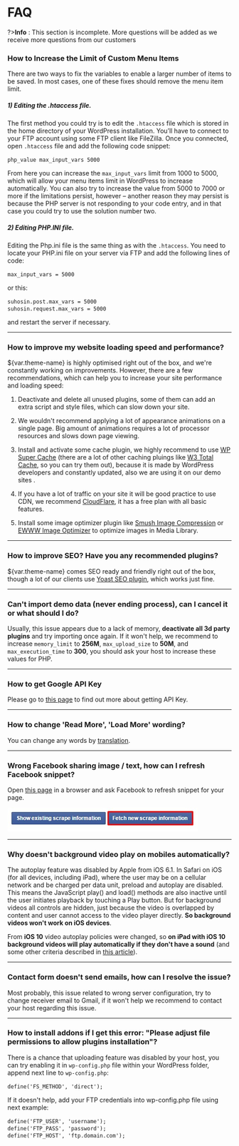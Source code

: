 # FAQ

?>**Info** : This section is incomplete. More questions will be added as we receive more questions from our customers</div>

### How to Increase the Limit of Custom Menu Items 
There are two ways to fix the variables to enable a larger number of items to be saved. In most cases, one of these fixes should remove the menu item limit.

##### 1) Editing the .htaccess file.
The first method you could try is to edit the `.htaccess` file which is stored in the home directory of your WordPress installation. You’ll have to connect to your FTP account using some FTP client like FileZilla. Once you connected, open `.htaccess` file and add the following code snippet:

```
php_value max_input_vars 5000
```

From here you can increase the `max_input_vars` limit from 1000 to 5000, which will allow your menu items limit in WordPress to increase automatically. You can also try to increase the value from 5000 to 7000 or more if the limitations persist, however – another reason they may persist is because the PHP server is not responding to your code entry, and in that case you could try to use the solution number two.

##### 2) Editing PHP.INI file.

Editing the Php.ini file is the same thing as with the `.htaccess`. You need to locate your PHP.ini file on your server via FTP and add the following lines of code:

```
max_input_vars = 5000
```

or this:

```
suhosin.post.max_vars = 5000
suhosin.request.max_vars = 5000
```

and restart the server if necessary.

---

### How to improve my website loading speed and performance?

${var.theme-name} is highly optimised right out of the box, and we're constantly working on improvements. However, there are a few recommendations, which can help you to increase your site performance and loading speed:

1. Deactivate and delete all unused plugins, some of them can add an extra script and style files, which can slow down your site.

2. We wouldn't recommend applying a lot of appearance animations on a single page. Big amount of animations requires a lot of processor resources and slows down page viewing.

3. Install and activate some cache plugin, we highly recommend to use [WP Super Cache](https://wordpress.org/plugins/wp-super-cache/) (there are a lot of other caching pluings like [W3 Total Cache](https://wordpress.org/plugins/w3-total-cache/), so you can try them out), because it is made by WordPress developers and constantly updated, also we are using it on our demo sites .

4. If you have a lot of traffic on your site it will be good practice to use CDN, we recommend [CloudFlare](https://www.cloudflare.com), it has a free plan with all basic features.

5. Install some image optimizer plugin like [Smush Image Compression](https://wordpress.org/plugins/wp-smushit/) or [EWWW Image Optimizer](https://wordpress.org/plugins/ewww-image-optimizer/) to optimize images in Media Library.

---

### How to improve SEO? Have you any recommended plugins?

${var.theme-name} comes SEO ready and friendly right out of the box, though a lot of our clients use [Yoast SEO plugin](https://wordpress.org/plugins/wordpress-seo/), which works just fine.

---

### Can't import demo data (never ending process), can I cancel it or what should I do?

Usually, this issue appears due to a lack of memory, **deactivate all 3d party plugins** and try importing once again. If it won't help, we recommend to increase `memory_limit` to **256M**, `max_upload_size` to **50M**, and `max_execution_time` to **300**, you should ask your host to increase these values for PHP.

---

### How to get Google API Key

Please go to [this page](https://developers.google.com/maps/documentation/javascript/get-api-key) to find out more about getting API Key.

---

### How to change 'Read More', 'Load More' wording?

You can change any words by [translation](/translation/README.md#main).

---

### Wrong Facebook sharing image / text, how can I refresh Facebook snippet?

Open [this page](https://developers.facecom/tools/debug/og/object/) in a browser and ask Facebook to refresh snippet for your page.

![](wrong_facebook_image.jpg)

---

### Why doesn't background video play on mobiles automatically?

The autoplay feature was disabled by Apple from iOS 6.1. In Safari on iOS (for all devices, including iPad), where the user may be on a cellular network and be charged per data unit, preload and autoplay are disabled. This means the JavaScript play() and load() methods are also inactive until the user initiates playback by touching a Play button. But for background videos all controls are hidden, just because the video is overlapped by content and user cannot access to the video player directly. **So background videos won't work on iOS devices**.

From **iOS 10** video autoplay policies were changed, so **on iPad with iOS 10 background videos will play automatically if they don't have a sound** (and some other criteria described in [this article](https://webkit.org/blog/6784/new-video-policies-for-ios/)).

---

### Contact form doesn't send emails, how can I resolve the issue?

Most probably, this issue related to wrong server configuration, try to change receiver email to Gmail, if it won't help we recommend to contact your host regarding this issue.

---

### How to install addons if I get this error: "Please adjust file permissions to allow plugins installation"?

There is a chance that uploading feature was disabled by your host, you can try enabling it in `wp-config.php` file within your WordPress folder, append next line to `wp-config.php`:

```
define('FS_METHOD', 'direct');
```

If it doesn't help, add your FTP credentials into wp-config.php file using next example:

```
define('FTP_USER', 'username');
define('FTP_PASS', 'password');
define('FTP_HOST', 'ftp.domain.com');
```